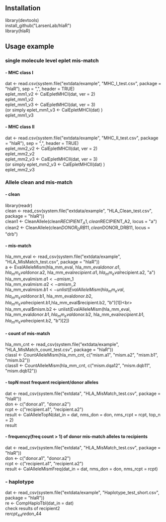 ## Installation
library(devtools)<br>
install_github("LarsenLab/hlaR")<br>
library(hlaR)<br> 

## Usage example
### single molecule level eplet mis-match
#### - MHC class I
dat <- read.csv(system.file("extdata/example", "MHC_I_test.csv", package = "hlaR"), sep = ",", header = TRUE)<br>
eplet_mm1_v2 <- CalEpletMHCI(dat, ver = 2)<br>
eplet_mm1_v2<br>
eplet_mm1_v3 <- CalEpletMHCI(dat, ver = 3)<br>
(or simply eplet_mm1_v3 <- CalEpletMHCI(dat) )<br>
eplet_mm1_v3
#### - MHC class II
dat <- read.csv(system.file("extdata/example", "MHC_II_test.csv", package = "hlaR"), sep = ",", header = TRUE)<br>
eplet_mm2_v2 <- CalEpletMHCII(dat, ver = 2)<br>
eplet_mm2_v2<br>
eplet_mm2_v3 <- CalEpletMHCII(dat, ver = 3)<br>
(or simply eplet_mm2_v3 <- CalEpletMHCII(dat) )<br>
eplet_mm2_v3

### Allele clean and mis-match
#### - clean
library(readr)<br>
clean <- read_csv(system.file("extdata/example", "HLA_Clean_test.csv", package = "hlaR"))<br>
clean1 <- CleanAllele(clean$RECIPIENT_A1, clean$RECIPIENT_A2, locus = "a")<br>
clean2 <- CleanAllele(clean$DONOR_DRB11, clean$DONOR_DRB11, locus = "drb")<br>
#### - mis-match
hla_mm_eval <- read_csv(system.file("extdata/example", "HLA_MisMatch_test.csv", package = "hlaR"))<br>
a <- EvalAlleleMism(hla_mm_eval, hla_mm_eval$donor.a1, hla_mm_eval$donor.a2, hla_mm_eval$recipient.a1, hla_mm_eval$recipient.a2, "a")<br>
hla_mm_eval$mism.a1 <- a$mism_1<br>
hla_mm_eval$mism.a2 <- a$mism_2<br>
hla_mm_eval$mism.b1 <- unlist(EvalAlleleMism(hla_mm_eval, hla_mm_eval$donor.b1, hla_mm_eval$donor.b2, hla_mm_eval$recipient.b1,hla_mm_eval$recipient.b2, "b")[1])<br>
hla_mm_eval$mism.b2 <- unlist(EvalAlleleMism(hla_mm_eval, hla_mm_eval$donor.b1, hla_mm_eval$donor.b2, hla_mm_eval$recipient.b1,hla_mm_eval$recipient.b2, "b")[2])<br>
#### - count of mis-match
hla_mm_cnt <- read_csv(system.file("extdata/example", "HLA_MisMatch_count_test.csv", package = "hlaR"))<br>
classI <- CountAlleleMism(hla_mm_cnt, c("mism.a1", "mism.a2", "mism.b1", "mism.b2"))<br>
classII <- CountAlleleMism(hla_mm_cnt, c("mism.dqa12", "mism.dqb11", "mism.dqb12"))<br>
#### - topN most frequent recipient/donor alleles 
dat <- read_csv(system.file("extdata", "HLA_MisMatch_test.csv", package = "hlaR"))<br>
don <- c("donor.a1", "donor.a2")<br>
rcpt <- c("recipient.a1", "recipient.a2")<br>
result <- CalAlleleTopN(dat_in = dat, nms_don = don, nms_rcpt = rcpt, top_n = 2)<br>
result<br>
#### - frequency(freq count > 1) of donor mis-match alleles to recipients
dat <- read_csv(system.file("extdata", "HLA_MisMatch_test.csv", package = "hlaR"))<br>
don <- c("donor.a1", "donor.a2")<br>
rcpt <- c("recipient.a1", "recipient.a2")<br>
result <- CalAlleleMismFreq(dat_in = dat, nms_don = don, nms_rcpt = rcpt)<br> 

### - haplotype
dat <- read_csv(system.file("extdata/example", "Haplotype_test_short.csv", package = "hlaR"))<br>
re <- CompHaploTbl(dat_in = dat)<br>
check results of recipient2 <br>
re$rcpt_44
re$don_44

